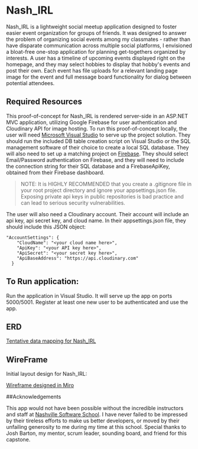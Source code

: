 # Nash_IRL

Nash_IRL is a lightweight social meetup application designed to foster easier event organization for groups of friends. It was designed to answer the problem of organizing social events among my classmates - rather than have disparate communication across multiple social platforms, I envisioned a bloat-free one-stop application for planning get-togethers organized by interests. A user has a timeline of upcoming events displayed right on the homepage, and they may select hobbies to display that hobby's events and post their own. Each event has file uploads for a relevant landing page image for the event and full message board functionality for dialog between potential attendees.

## Required Resources

This proof-of-concept for Nash_IRL is rendered server-side in an ASP.NET MVC application, utilizing Google Firebase for user authentication and Cloudinary API for image hosting. To run this proof-of-concept locally, the user will need [Microsoft Visual Studio](https://visualstudio.microsoft.com/) to serve up the project solution. They should run the included DB table creation script on Visual Studio or the SQL management software of their choice to create a local SQL database. They will also need to set up a matching project on [Firebase](https://firebase.google.com/). They should select Email/Password authentication on Firebase, and they will need to include the connection string for their SQL database and a FirebaseApiKey, obtained from their Firebase dashboard.

> NOTE: It is HIGHLY RECOMMENDED that you create a .gitignore file in your root project directory and ignore your appsettings.json file. Exposing private api keys in public repositories is bad practice and can lead to serious security vulnerabilities.

The user will also need a Cloudinary account. Their account will include an api key, api secret key, and cloud name. In their appsettings.json file, they should include this JSON object:

```
"AccountSettings": {
    "CloudName": "<your cloud name here>",
    "ApiKey": "<your API key here>",
    "ApiSecret": "<your secret key here>",
    "ApiBaseAddress": "https://api.cloudinary.com"
  }
```
## To Run application:

Run the application in Visual Studio. It will serve up the app on ports 5000/5001. Register at least one new user to be authenticated and use the app.

## ERD

[Tentative data mapping for Nash_IRL](https://dbdiagram.io/d/61662c41940c4c4eec921045)

## WireFrame

Initial layout design for Nash_IRL:

[Wireframe designed in Miro](https://miro.com/app/board/o9J_lpwXapY=/)

##Acknowledgements

This app would not have been possible without the incredible instructors and staff at [Nashville Software School](https://nashvillesoftwareschool.com/). I have never failed to be impressed by their tireless efforts to make us better developers, or moved by their unfailing generosity to me during my time at this school. Special thanks to Josh Barton, my mentor, scrum leader, sounding board, and friend for this capstone. 
